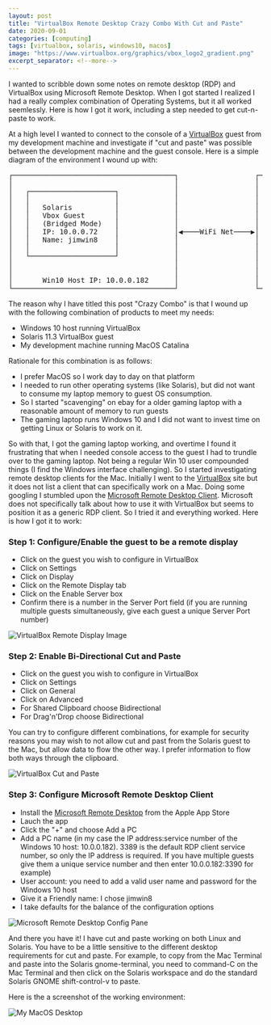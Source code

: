 ```yaml
---
layout: post
title: "VirtualBox Remote Desktop Crazy Combo With Cut and Paste"
date: 2020-09-01
categories: [computing]
tags: [virtualbox, solaris, windows10, macos]
image: "https://www.virtualbox.org/graphics/vbox_logo2_gradient.png"
excerpt_separator: <!--more-->
---
```


I wanted to scribble down some notes on remote desktop (RDP) and VirtualBox
using Microsoft Remote Desktop. When I got started I realized I had
a really complex combination of Operating Systems, but it all worked
seemlessly. Here is how I got it work, including a step needed to get
cut-n-paste to work.

<!--more-->

At a high level I wanted to connect to the console of a
[VirtualBox](https://www.virtualbox.org) guest from my development machine and
investigate if "cut and paste" was possible between the development machine
and the guest console. Here is a simple diagram of the environment I wound up
with:

<pre>
┌──────────────────────────────────────┐                  ┌──────────────────────────────────────┐
│                                      │                  │                                      │
│   ┌────────────────────┐             │                  │   ┌────────────────────┐             │
│   │                    │             │                  │   │                    │             │
│   │   Solaris          │             │                  │   │   Microsoft        │             │
│   │   Vbox Guest       │             │                  │   │   Remote Desktop   │             │
│   │   (Bridged Mode)   │             │                  │   │                    │             │
│   │   IP: 10.0.0.72    │             │◀────WiFi Net────▶│   │                    │             │
│   │   Name: jimwin8    │             │                  │   │                    │             │
│   │                    │             │                  │   │                    │             │
│   └────────────────────┘             │                  │   └────────────────────┘             │
│                                      │                  │                                      │
│                                      │                  │                                      │
│       Win10 Host IP: 10.0.0.182      │                  │       MacOS (machine I type on)      │
└──────────────────────────────────────┘                  └──────────────────────────────────────┘
</pre>

The reason why I have titled this post "Crazy Combo" is that I wound up with the
following combination of products to meet my needs:

- Windows 10 host running VirtualBox
- Solaris 11.3 VirtualBox guest
- My development machine running MacOS Catalina

Rationale for this combination is as follows:

- I prefer MacOS so I work day to day on that platform
- I needed to run other operating systems (like Solaris), but did not want to
  consume my laptop memory to guest OS consumption.
- So I started "scavenging" on ebay for a older gaming laptop with a
  reasonable amount of memory to run guests
- The gaming laptop runs Windows 10 and I did not want to invest time on
  getting Linux or Solaris to work on it.

So with that, I got the gaming laptop working, and overtime I found it 
frustrating that when I needed console access to the guest I had to trundle over to the
gaming laptop. Not being a regular Win 10 user compounded things (I find the
Windows interface challenging). So I started
investigating remote desktop clients for the Mac. Initially I went to the
[VirtualBox](https://www.virtualbox.org/manual/UserManual.html#rdp-viewers)
site but it does not list a client that can specifically work on a Mac. Doing
some googling I stumbled upon the [Microsoft Remote
Desktop Client](https://docs.microsoft.com/en-us/windows-server/remote/remote-desktop-services/clients/remote-desktop-mac).
Microsoft does not specifically talk about how to use it with VirtualBox but
seems to position it as a generic RDP client. So I tried it and everything
worked. Here is how I got it to work:

### Step 1: Configure/Enable the guest to be a remote display

- Click on the guest you wish to configure in VirtualBox
- Click on Settings
- Click on Display
- Click on the Remote Display tab
- Click on the Enable Server box
- Confirm there is a number in the Server Port field (if you are running
  multiple guests simultaneously, give each guest a unique Server Port number)

![VirtualBox Remote Display
Image](https://jimhall.github.io/assets/images/rdpconfig.png)

### Step 2: Enable Bi-Directional Cut and Paste

- Click on the guest you wish to configure in VirtualBox
- Click on Settings
- Click on General
- Click on Advanced
- For Shared Clipboard choose Bidirectional
- For Drag'n'Drop choose Bidirectional

You can try to configure different combinations, for example for security
reasons you may wish to not allow cut and past from the Solaris guest to the
Mac, but allow data to flow the other way. I prefer information to flow both
ways through the clipboard.

![VirtualBox Cut and
Paste](https://jimhall.github.io/assets/images/cutnpaste.png)

### Step 3: Configure Microsoft Remote Desktop Client

- Install the [Microsoft Remote
  Desktop](https://apps.apple.com/us/app/microsoft-remote-desktop/id1295203466?mt=12)
  from the Apple App Store
- Lauch the app
- Click the "+" and choose Add a PC
- Add a PC name (in my case the IP address:service number of the Windows 10 host:
  10.0.0.182). 3389 is the default RDP client service number, so only the IP
  address is required. If you have multiple guests give them a unique service
  number and then enter 10.0.0.182:3390 for example)
- User account: you need to add a valid user name and password for the Windows
  10 host
- Give it a Friendly name: I chose jimwin8
- I take defaults for the balance of the configuration options

![Microsoft Remote Desktop Config
Pane](https://jimhall.github.io/assets/images/msrdcp.png)

And there you have it! I have cut and paste working on both Linux and Solaris.
You have to be a little sensitive to the different desktop requirements for cut
and paste. For example, to copy from the Mac Terminal and paste into the
Solaris gnome-terminal, you need to command-C on the Mac Terminal and then
click on the Solaris workspace and do the standard Solaris GNOME
shift-control-v to paste.

Here is the a screenshot of the working environment:

![My MacOS Desktop](https://jimhall.github.io/assets/images/macdesktop.png)
